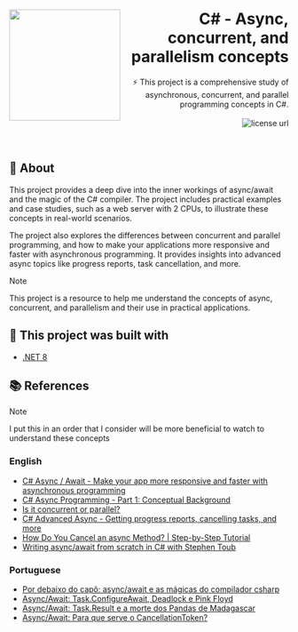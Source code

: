 <h1 align="right">
  <img src="https://cdn3d.iconscout.com/3d/premium/thumb/parallel-world-7642374-6185243.png?f=webp" width="200px" align="left" />
  C# - Async, concurrent, and parallelism concepts
</h1>

<p align="right">
  ⚡ This project is a comprehensive study of asynchronous, concurrent, and parallel programming concepts in C#.
  <br><br>
  <!-- License -->
  <a>
    <img alt="license url" src="https://img.shields.io/badge/license%20-MIT-1C1E26?style=for-the-badge&labelColor=1C1E26&color=FF822D">
  </a>
</p>
<br>

## :open_book: About

This project provides a deep dive into the inner workings of async/await and the magic of the C# compiler. The project includes practical examples and case studies, such as a web server with 2 CPUs, to illustrate these concepts in real-world scenarios.

The project also explores the differences between concurrent and parallel programming, and how to make your applications more responsive and faster with asynchronous programming. It provides insights into advanced async topics like progress reports, task cancellation, and more.

> [!NOTE]
> This project is a resource to help me understand the concepts of async, concurrent, and parallelism and their use in practical applications.

## :bricks: This project was built with

- [.NET 8](https://learn.microsoft.com/en-us/dotnet/core/whats-new/dotnet-8/overview)

## 📚 References

> [!NOTE]
> I put this in an order that I consider will be more beneficial to watch to understand these concepts

### English

- [C# Async / Await - Make your app more responsive and faster with asynchronous programming](https://www.youtube.com/watch?v=2moh18sh5p4)
- [C# Async Programming - Part 1: Conceptual Background](https://www.youtube.com/watch?v=FIZVKteEFyk)
- [Is it concurrent or parallel?](https://www.youtube.com/watch?v=r2__Rw8vu1M)
- [C# Advanced Async - Getting progress reports, cancelling tasks, and more](https://www.youtube.com/watch?v=ZTKGRJy5P2M)
- [How Do You Cancel an async Method? | Step-by-Step Tutorial](https://www.youtube.com/watch?v=PQORTKShZFw)
- [Writing async/await from scratch in C# with Stephen Toub](https://www.youtube.com/watch?v=R-z2Hv-7nxk)

### Portuguese

- [Por debaixo do capô: async/await e as mágicas do compilador csharp](https://dev.to/angelobelchior/por-debaixo-do-capo-asyncawait-e-as-magicas-do-compilador-csharp-28ol)
- [Async/Await: Task.ConfigureAwait, Deadlock e Pink Floyd](https://dev.to/angelobelchior/taskconfigureawait-deadlock-e-pink-floyd-416g)
- [Async/Await: Task.Result e a morte dos Pandas de Madagascar](https://dev.to/angelobelchior/por-debaixo-do-capo-taskresult-e-a-morte-dos-pandas-de-madagascar-5071)
- [Async/Await: Para que serve o CancellationToken?](https://dev.to/angelobelchior/asyncawait-para-que-serve-o-cancellationtoken-nm7)
